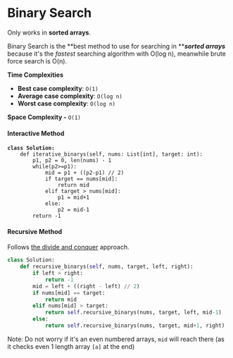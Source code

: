 # Binary Search

Only works in **sorted arrays**.&#x20;

Binary Search is the **best method to use for searching in **_**sorted arrays**_ because it's the _fastest_ searching algorithm with O(log n), meanwhile brute force search is O(n).

**Time Complexities**

* **Best case complexity**: `O(1)`
* **Average case complexity**: `O(log n)`
* **Worst case complexity**: `O(log n)`

**Space Complexity -** `O(1)`

#### Interactive Method

<pre class="language-python"><code class="lang-python"><strong>class Solution:
</strong>    def iterative_binarys(self, nums: List[int], target: int):
        p1, p2 = 0, len(nums) - 1
        while(p2>=p1):
            mid = p1 + ((p2-p1) // 2)
            if target == nums[mid]:
                return mid
            elif target > nums[mid]:
                p1 = mid+1
            else:
                p2 = mid-1
        return -1
</code></pre>

#### Recursive Method

Follows [the divide and conquer](https://www.programiz.com/dsa/divide-and-conquer) approach.

```python
class Solution:
    def recursive_binarys(self, nums, target, left, right):
        if left > right:
            return -1
        mid = left + ((right - left) // 2)
        if nums[mid] == target:
            return mid
        elif nums[mid] > target:
            return self.recursive_binarys(nums, target, left, mid-1)
        else:
            return self.recursive_binarys(nums, target, mid+1, right)
```

Note: Do not worry if it's an even numbered arrays, `mid` will reach there (as it checks even 1 length array `[a]` at the end)

